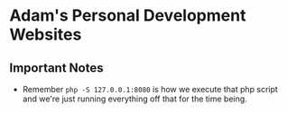 # Adam's Personal Development Websites

## Important Notes

- Remember `php -S 127.0.0.1:8080` is how we execute that php script and we're just running everything off that for the time being.
